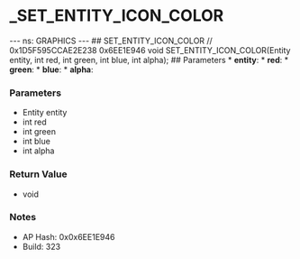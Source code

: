 # _SET_ENTITY_ICON_COLOR

--- ns: GRAPHICS --- ## SET_ENTITY_ICON_COLOR  // 0x1D5F595CCAE2E238 0x6EE1E946 void SET_ENTITY_ICON_COLOR(Entity entity, int red, int green, int blue, int alpha);   ## Parameters * **entity**: * **red**: * **green**: * **blue**: * **alpha**:

### Parameters
* Entity entity
* int red
* int green
* int blue
* int alpha

### Return Value
* void

### Notes
* AP Hash: 0x0x6EE1E946
* Build: 323

